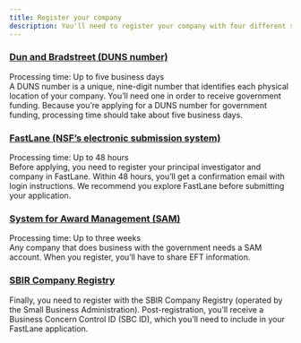 ```yaml
---
title: Register your company
description: You'll need to register your company with four different systems.
---
```

### [Dun and Bradstreet (DUNS number)](#)
Processing time: Up to five business days<br>
A DUNS number is a unique, nine-digit number that identifies each physical location of your company. You’ll need one in order to receive government funding. Because you’re applying for a DUNS number for government funding, processing time should take about five business days.

### [FastLane (NSF’s electronic submission system)](#)
Processing time: Up to 48 hours<br>
Before applying, you need to register your principal investigator and company in FastLane. Within 48 hours, you’ll get a confirmation email with login instructions. We recommend you explore FastLane before submitting your application.


### [System for Award Management (SAM)](#)
Processing time: Up to three weeks<br>
Any company that does business with the government needs a SAM account. When you register, you’ll have to share EFT information.

### [SBIR Company Registry](#)
Finally, you need to register with the SBIR Company Registry (operated by the Small Business Administration). Post-registration, you’ll receive a Business Concern Control ID (SBC ID), which you’ll need to include in your FastLane application.
